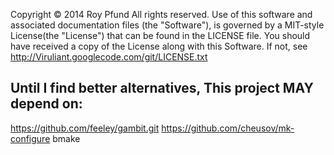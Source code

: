 Copyright © 2014 Roy Pfund                                 All rights reserved.
Use of this software and associated documentation  files  (the  "Software"), is
governed by a MIT-style License(the "License") that can be found in the LICENSE
file. You should have received a copy of the License along with this Software.
If not, see http://Viruliant.googlecode.com/git/LICENSE.txt


Until I find better alternatives, This project MAY depend on:
-------------------------------------------------------------
https://github.com/feeley/gambit.git
https://github.com/cheusov/mk-configure
bmake
